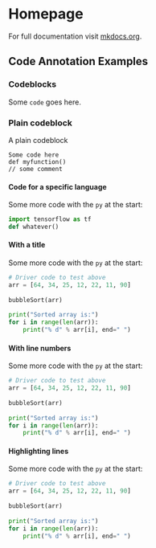 # Homepage

For full documentation visit [mkdocs.org](https://www.mkdocs.org).

## Code Annotation Examples

### Codeblocks

Some `code` goes here.

### Plain codeblock

A plain codeblock

```
Some code here
def myfunction()
// some comment
```

#### Code for a specific language 

Some more code with the `py` at the start:

``` py 
import tensorflow as tf
def whatever()
```

#### With a title 

Some more code with the `py` at the start:

``` py title="bluble_sort.py"
# Driver code to test above
arr = [64, 34, 25, 12, 22, 11, 90]
 
bubbleSort(arr)
 
print("Sorted array is:")
for i in range(len(arr)):
    print("% d" % arr[i], end=" ")
```

#### With line numbers

Some more code with the `py` at the start:

``` py linenums="1"
# Driver code to test above
arr = [64, 34, 25, 12, 22, 11, 90]
 
bubbleSort(arr)
 
print("Sorted array is:")
for i in range(len(arr)):
    print("% d" % arr[i], end=" ")
```

#### Highlighting lines

Some more code with the `py` at the start:

``` py linenums="1" hl_lines="2 4"
# Driver code to test above
arr = [64, 34, 25, 12, 22, 11, 90]
 
bubbleSort(arr)
 
print("Sorted array is:")
for i in range(len(arr)):
    print("% d" % arr[i], end=" ")
```